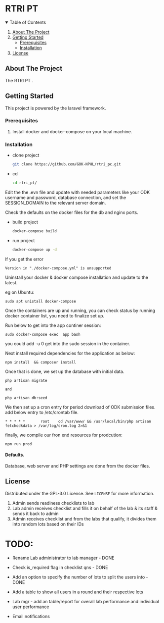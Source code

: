 # RTRI PT

<!-- TABLE OF CONTENTS -->
<details open="open">
  <summary>Table of Contents</summary>
  <ol>
    <li>
      <a href="#about-the-project">About The Project</a>
    </li>
    <li>
      <a href="#getting-started">Getting Started</a>
      <ul>
        <li><a href="#prerequisites">Prerequisites</a></li>
        <li><a href="#Installation">Installation</a></li>
      </ul>
    </li>
    <li><a href="#license">License</a></li>
  </ol>
</details>


<!-- ABOUT THE PROJECT -->
## About The Project
The RTRI PT
.

<!-- GETTING STARTED -->
## Getting Started

This project is powered by the laravel framework.


### Prerequisites

1. Install docker and docker-compose on your local machine.

### Installation

* clone project
  ```sh
  git clone https://github.com/GOK-NPHL/rtri_pc.git
  ```

* cd
  ```sh
  cd rtri_pt/
  ```

Edit the the .evn file and update with needed parameters like your ODK username and password, database connection, and set the SESSION_DOMAIN to the relevant server domain.

Check the defaults on the docker files for the db and nginx ports.

* build project
  ```sh
  docker-compose build
  ```

* run project
  ```sh
  docker-compose up -d
  ```

If you get the error

``` 
Version in "./docker-compose.yml" is unsupported
```

Uninstall your docker & docker compose installation and update to the latest.

eg on Ubuntu:

```
sudo apt unistall docker-compose
```

Once the containers are up and running, you can check status by running docker container list, you need to finalize set up.

Run below to get into the app continer session:

```
sudo docker-compose exec  app bash
```

you could add -u 0 get into the sudo session in the container.

Next install required dependencies for the application as below:

```
npm install  && composer install
```

Once that is done, we set up the database with initial data.

```
php artisan migrate

and

php artisan db:seed
```

We then set up a cron entry for period download of ODK submission files.
add below entry to /etc/crontab file.

```
* * * * *       root    cd /var/www/ && /usr/local/bin/php artisan fetchodkdata > /var/log/cron.log 2>&1
```

finally, we compile our fron end resources for prodcution:

```
npm run prod
```

#### Defaults.

Database, web server and PHP settings are done from the docker files.


<!-- LICENSE -->
## License

Distributed under the GPL-3.0 License. See `LICENSE` for more information.




1. Admin sends readiness checklists to lab
2. Lab admin receives checklist and fills it on behalf of the lab & its staff & sends it back to admin
3. Admin receives checklist and from the labs that qualify, it divides them into random lots based on their IDs


# TODO:
- Rename Lab administrator to lab manager - DONE
- Check is_required flag in checklist qns - DONE
- Add an option to specify the number of lots to split the users into - DONE
- Add a table to show all users in a round and their respective lots

- Lab mgr - add an table/report for overall lab performance and individual user performance
- Email notifications